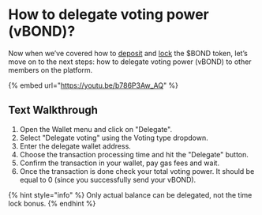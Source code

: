 # How to delegate voting power (vBOND)?

Now when we’ve covered how to [deposit](how-to-obtain-voting-power-on-the-dao.md) and [lock](how-to-lock-bond-to-increase-voting-power.md) the $BOND token, let’s move on to the next steps: how to delegate voting power (vBOND) to other members on the platform.

{% embed url="https://youtu.be/b786P3Aw_AQ" %}

## Text Walkthrough

1. Open the Wallet menu and click on "Delegate".
2. Select "Delegate voting" using the Voting type dropdown.
3. Enter the delegate wallet address.
4. Choose the transaction processing time and hit the "Delegate" button.
5. Confirm the transaction in your wallet, pay gas fees and wait.
6. Once the transaction is done check your total voting power. It should be equal to 0 (since you successfully send your vBOND).

{% hint style="info" %}
Only actual balance can be delegated, not the time lock bonus.
{% endhint %}

